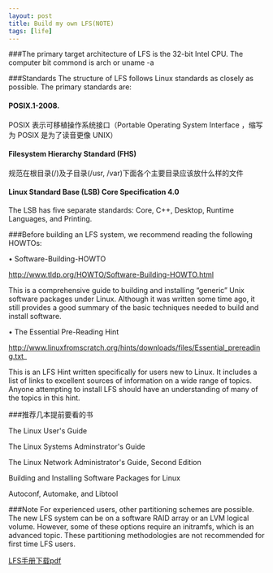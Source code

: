 ```yaml
---
layout: post
title: Build my own LFS(NOTE) 
tags: [life]
---
```

###The primary target architecture of LFS is the 32-bit Intel CPU.
The computer bit commond is arch or uname -a 

###Standards
The structure of LFS follows Linux standards as closely as possible. The primary standards are:

#### POSIX.1-2008.

POSIX 表示可移植操作系统接口（Portable Operating System Interface ，缩写为 POSIX 是为了读音更像 UNIX）

#### Filesystem Hierarchy Standard (FHS)

规范在根目录(/)及子目录(/usr, /var)下面各个主要目录应该放什么样的文件

#### Linux Standard Base (LSB) Core Specification 4.0

The LSB has five separate standards: Core, C++, Desktop, Runtime Languages, and Printing. 


###Before building an LFS system, we recommend reading the following HOWTOs:

• Software-Building-HOWTO 

http://www.tldp.org/HOWTO/Software-Building-HOWTO.html

This is a comprehensive guide to building and installing “generic” Unix software packages under Linux.
Although it was written some time ago, it still provides a good summary of the basic techniques needed to build
and install software.

• The Essential Pre-Reading Hint 

http://www.linuxfromscratch.org/hints/downloads/files/Essential_prereading.txt_


This is an LFS Hint written specifically for users new to Linux. It includes a list of links to excellent sources of
information on a wide range of topics. Anyone attempting to install LFS should have an understanding of many
of the topics in this hint.

###推荐几本提前要看的书

The Linux User's Guide

The Linux Systems Adminstrator's Guide

The Linux Network Administrator's Guide, Second Edition

Building and Installing Software Packages for Linux

Autoconf, Automake, and Libtool

###Note
For experienced users, other partitioning schemes are possible. The new LFS system can be on a software
RAID array or an LVM logical volume. However, some of these options require an initramfs, which is an
advanced topic. These partitioning methodologies are not recommended for first time LFS users.


[LFS手册下载pdf](/upload/lfs.pdf)
